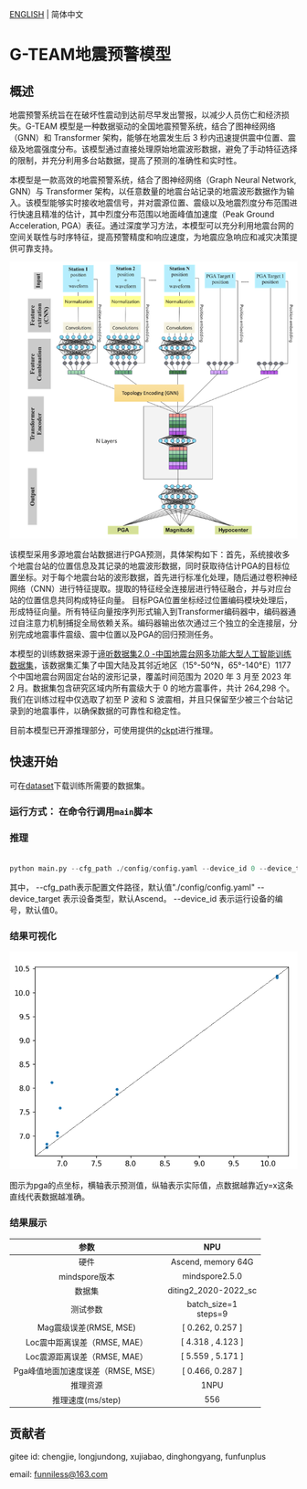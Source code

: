 [ENGLISH](README.md) | 简体中文

# G-TEAM地震预警模型

## 概述

地震预警系统旨在在破坏性震动到达前尽早发出警报，以减少人员伤亡和经济损失。G-TEAM 模型是一种数据驱动的全国地震预警系统，结合了图神经网络（GNN）和 Transformer 架构，能够在地震发生后 3 秒内迅速提供震中位置、震级及地震强度分布。该模型通过直接处理原始地震波形数据，避免了手动特征选择的限制，并充分利用多台站数据，提高了预测的准确性和实时性。

本模型是一款高效的地震预警系统，结合了图神经网络（Graph Neural Network, GNN）与 Transformer 架构，以任意数量的地震台站记录的地震波形数据作为输入。该模型能够实时接收地震信号，并对震源位置、震级以及地震烈度分布范围进行快速且精准的估计，其中烈度分布范围以地面峰值加速度（Peak Ground Acceleration, PGA）表征。通过深度学习方法，本模型可以充分利用地震台网的空间关联性与时序特征，提高预警精度和响应速度，为地震应急响应和减灾决策提供可靠支持。

![](./images/image.png)

该模型采用多源地震台站数据进行PGA预测，具体架构如下：首先，系统接收多个地震台站的位置信息及其记录的地震波形数据，同时获取待估计PGA的目标位置坐标。对于每个地震台站的波形数据，首先进行标准化处理，随后通过卷积神经网络（CNN）进行特征提取。提取的特征经全连接层进行特征融合，并与对应台站的位置信息共同构成特征向量。
目标PGA位置坐标经过位置编码模块处理后，形成特征向量。所有特征向量按序列形式输入到Transformer编码器中，编码器通过自注意力机制捕捉全局依赖关系。编码器输出依次通过三个独立的全连接层，分别完成地震事件震级、震中位置以及PGA的回归预测任务。

本模型的训练数据来源于[谛听数据集2.0 -中国地震台网多功能大型人工智能训练数据集](http://www.esdc.ac.cn/article/137)，该数据集汇集了中国大陆及其邻近地区（15°-50°N，65°-140°E）1177 个中国地震台网固定台站的波形记录，覆盖时间范围为 2020 年 3 月至 2023 年 2 月。数据集包含研究区域内所有震级大于 0 的地方震事件，共计 264,298 个。我们在训练过程中仅选取了初至 P 波和 S 波震相，并且只保留至少被三个台站记录到的地震事件，以确保数据的可靠性和稳定性。

目前本模型已开源推理部分，可使用提供的[ckpt](https://download-mindspore.osinfra.cn/mindscience/mindearth/dataset/G-TEAM/)进行推理。

## 快速开始

可在[dataset](https://download-mindspore.osinfra.cn/mindscience/mindearth/dataset/G-TEAM/)下载训练所需要的数据集。

### 运行方式： 在命令行调用`main`脚本

### 推理

```python

python main.py --cfg_path ./config/config.yaml --device_id 0 --device_target Ascend

```

其中， --cfg_path表示配置文件路径，默认值"./config/config.yaml" --device_target 表示设备类型，默认Ascend。 --device_id 表示运行设备的编号，默认值0。

### 结果可视化

![](./images/pga.png)

图示为pga的点坐标，横轴表示预测值，纵轴表示实际值，点数据越靠近y=x这条直线代表数据越准确。

### 结果展示

|   参数         |        NPU              |
|:----------------------:|:--------------------------:|
|   硬件       |  Ascend, memory 64G    |
|   mindspore版本       |  mindspore2.5.0    |
|   数据集       |  diting2_2020-2022_sc    |
|   测试参数     |  batch_size=1<br>steps=9 |
| Mag震级误差(RMSE, MSE)     |   [ 0.262, 0.257 ]       |
| Loc震中距离误差（RMSE, MAE）    |   [ 4.318 , 4.123 ]    |
| Loc震源距离误差（RMSE, MAE）    |   [ 5.559 , 5.171 ]    |
| Pga峰值地面加速度误差（RMSE, MSE） |[ 0.466, 0.287 ]  |
| 推理资源       |        1NPU                    |
| 推理速度(ms/step)  |     556                 |

## 贡献者

gitee id: chengjie, longjundong, xujiabao, dinghongyang, funfunplus

email: funniless@163.com